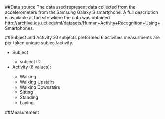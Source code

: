 ##Data source
The data used represent data collected from the accelerometers from the Samsung Galaxy S smartphone. A full description is available at the site where the data was obtained: http://archive.ics.uci.edu/ml/datasets/Human+Activity+Recognition+Using+Smartphones.

##Subject and Activity
30 subjects preformed 6 activities measurments are per taken unique subject/activity.
<ul>
 	<li>Subject</li>
  <ul>
  	<li>subject ID</li>
  </ul>
 <li>Activity (6 values):</li>
 <ul>
 		<li>Walking</li>
		<li>Walking Upstairs</li>
		<li>Walking Downstairs</li>
		<li>Sitting</li>
		<li>Standing</li>
		<li>Laying</li>
	</ul>
</ul>

##Measurement 
	
	
